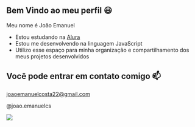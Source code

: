 ## Bem Vindo ao meu perfil 😃

Meu nome é João Emanuel

- Estou estudando na [Alura](https://www.alura.com.br) 
- Estou me desenvolvendo na linguagem JavaScript
- Utilizo esse espaço para minha organização e compartilhamento dos meus projetos desenvolvidos

## Você pode entrar em contato comigo 📫

joaoemanuelcosta22@gmail.com 

@joao.emanuelcs 


![](https://media1.tenor.com/m/bbRqEOJmZtEAAAAC/sam-darnold-hi.gif)

